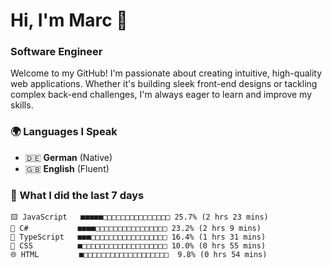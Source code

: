 # Hi, I'm Marc 👋 
### Software Engineer

Welcome to my GitHub! I'm passionate about creating intuitive, high-quality web applications. Whether it's building sleek front-end designs or tackling complex back-end challenges, I'm always eager to learn and improve my skills.  

### 🌍 Languages I Speak  
- 🇩🇪 **German** (Native)  
- 🇬🇧 **English** (Fluent)

### 🤯 What I did the last 7 days

```
🟨 JavaScript   ■■■■■□□□□□□□□□□□□□□□ 25.7% (2 hrs 23 mins)
🔷 C#           ■■■■□□□□□□□□□□□□□□□□ 23.2% (2 hrs 9 mins)
🔷 TypeScript   ■■■□□□□□□□□□□□□□□□□□ 16.4% (1 hrs 31 mins)
🎨 CSS          ■□□□□□□□□□□□□□□□□□□□ 10.0% (0 hrs 55 mins)
🌐 HTML         ■□□□□□□□□□□□□□□□□□□□  9.8% (0 hrs 54 mins)
```